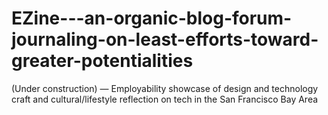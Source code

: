 # EZine---an-organic-blog-forum-journaling-on-least-efforts-toward-greater-potentialities
(Under construction) — Employability showcase of design and technology craft and cultural/lifestyle reflection on tech in the San Francisco Bay Area
